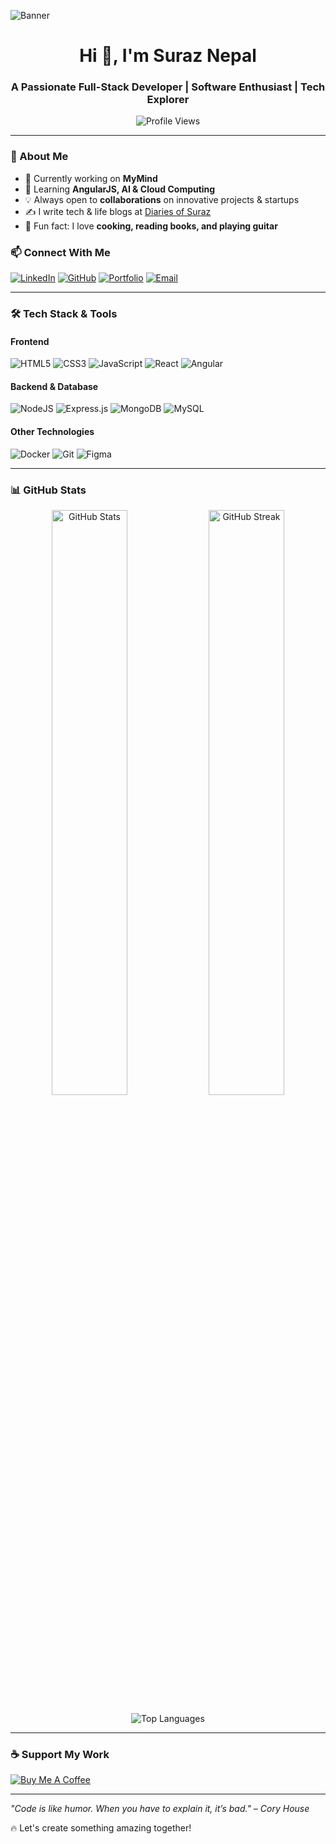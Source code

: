 ![Banner](https://source.unsplash.com/1600x400/?technology,coding)

<h1 align="center">Hi 👋, I'm Suraz Nepal</h1>
<h3 align="center">A Passionate Full-Stack Developer | Software Enthusiast | Tech Explorer</h3>

<p align="center">
  <img src="https://komarev.com/ghpvc/?username=1suraz&label=Profile%20views&color=0e75b6&style=flat" alt="Profile Views" />
</p>

---

### 🚀 About Me
- 🔭 Currently working on **MyMind**
- 🌱 Learning **AngularJS, AI & Cloud Computing**
- 💡 Always open to **collaborations** on innovative projects & startups
- ✍️ I write tech & life blogs at [Diaries of Suraz](https://diariesofsuraz.blog/)
- 🎸 Fun fact: I love **cooking, reading books, and playing guitar**

### 📫 Connect With Me
[![LinkedIn](https://img.shields.io/badge/LinkedIn-0A66C2?style=for-the-badge&logo=linkedin&logoColor=white)](https://www.linkedin.com/in/suraznepal/)
[![GitHub](https://img.shields.io/badge/GitHub-333?style=for-the-badge&logo=github&logoColor=white)](https://github.com/1SuraZ)
[![Portfolio](https://img.shields.io/badge/Portfolio-000?style=for-the-badge&logo=vercel&logoColor=white)](https://personal-portfolio-suraz.vercel.app)
[![Email](https://img.shields.io/badge/Email-D14836?style=for-the-badge&logo=gmail&logoColor=white)](mailto:nepalsuraj34@gmail.com)

---

### 🛠️ Tech Stack & Tools

#### Frontend
![HTML5](https://img.shields.io/badge/HTML5-E34F26?style=for-the-badge&logo=html5&logoColor=white)
![CSS3](https://img.shields.io/badge/CSS3-1572B6?style=for-the-badge&logo=css3&logoColor=white)
![JavaScript](https://img.shields.io/badge/JavaScript-F7DF1E?style=for-the-badge&logo=javascript&logoColor=black)
![React](https://img.shields.io/badge/React-61DAFB?style=for-the-badge&logo=react&logoColor=black)
![Angular](https://img.shields.io/badge/Angular-DD0031?style=for-the-badge&logo=angular&logoColor=white)

#### Backend & Database
![NodeJS](https://img.shields.io/badge/Node.js-339933?style=for-the-badge&logo=node.js&logoColor=white)
![Express.js](https://img.shields.io/badge/Express.js-000?style=for-the-badge&logo=express&logoColor=white)
![MongoDB](https://img.shields.io/badge/MongoDB-4EA94B?style=for-the-badge&logo=mongodb&logoColor=white)
![MySQL](https://img.shields.io/badge/MySQL-4479A1?style=for-the-badge&logo=mysql&logoColor=white)

#### Other Technologies
![Docker](https://img.shields.io/badge/Docker-2496ED?style=for-the-badge&logo=docker&logoColor=white)
![Git](https://img.shields.io/badge/Git-F05032?style=for-the-badge&logo=git&logoColor=white)
![Figma](https://img.shields.io/badge/Figma-F24E1E?style=for-the-badge&logo=figma&logoColor=white)

---

### 📊 GitHub Stats

<p align="center">
  <img src="https://github-readme-stats.vercel.app/api?username=1suraz&show_icons=true&theme=radical" alt="GitHub Stats" width="49%"/>
  <img src="https://github-readme-streak-stats.herokuapp.com/?user=1suraz&theme=radical" alt="GitHub Streak" width="49%"/>
</p>

<p align="center">
  <img src="https://github-readme-stats.vercel.app/api/top-langs/?username=1suraz&layout=compact&theme=radical" alt="Top Languages" />
</p>

---

### ☕ Support My Work
[![Buy Me A Coffee](https://img.shields.io/badge/Buy%20Me%20a%20Coffee-FFDD00?style=for-the-badge&logo=buy-me-a-coffee&logoColor=black)](https://www.buymeacoffee.com/1suraz)

---

_"Code is like humor. When you have to explain it, it’s bad." – Cory House_

🔥 Let's create something amazing together!


